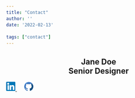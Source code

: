 ```yaml
---
title: "Contact"
author: ''
date: '2022-02-13'

tags: ["contact"]
---
```


<style>
@import "https://fonts.googleapis.com/css?family=Josefin+Sans:400,700"

body
    margin: 0
    padding: 0
    font-family: 'Josefin Sans', sans-serif
    background-color: #eee
    a
        color: #ffffff
        text-decoration: none

.card
    position: absolute
    top: 50%
    left: 50%
    height: 400px
    width: 300px
    transform: translate(-50%, -50%)
    transform-style: preserve-3d
    perspective: 600px
    transition: .5s
    &:hover .card-front
        transform: rotateX(-180deg)
    &:hover .card-back
        transform: rotateX(0deg)


.card-front
    height: 100%
    width: 100%
    background-image: url(https://99px.ru/sstorage/56/2013/12/image_563012130153328414049.jpg)
    background-position: 50% 50%
    background-size: cover
    position: absolute
    top: 0
    left: 0
    background-color: #000000
    backface-visibility: hidden
    transform: rotateX(0deg)
    transition: .5s

.card-back
    height: 100%
    width: 100%
    position: absolute
    top: 0
    left: 0
    background-color: #000000
    backface-visibility: hidden
    transform: rotateX(180deg)
    transition: .5s
    color: #ffffff
    text-align: center
    h2
        margin: 60% auto 35% auto
        font-size: 26px
        span
            font-size: 20px
    a
        height: 20px
        width: 20px
        padding: 5px 5px
        border-radius: 4px
        line-height: 20px
        &:hover
            color: #000000
            background-color: #fff
</style>

<body>


<p></p>

<center>
<div class="card">
        <div class="card-front"></div>
        <div class="card-back">
            <h2>Jane Doe<br><span>Senior Designer</span></h2>
            <div class="social-icons">
                <a href="#" class="fa fa-facebook" aria-hidden="true"></a>
                <a href="#" class="fa fa-twitter" aria-hidden="true"></a>
                <a href="#" class="fa fa-google-plus" aria-hidden="true"></a>
                <a href="#" class="fa fa-linkedin" aria-hidden="true"></a>
                <a href="#" class="fa fa-instagram" aria-hidden="true"></a>
            </div>
        </div>
    </div>
</center>


<p></p>

<a href="https://www.linkedin.com/in/nicholas-coxen/" target="_blank">
<img src="images/linkedin1.svg" alt="" width="5%"/>
  
</a>
&nbsp&nbsp&nbsp&nbsp

<a href="https://github.com/NicJC" target="_blank">
  <img src="images/github.svg" alt="" width="5%"/>

</a>

<div>
  <p class="card-front"></p>

</div>


</body>
</head>
</html>
